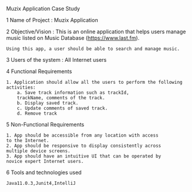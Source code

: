 Muzix Application Case Study

1 Name of Project : Muzix Application

2 Objective/Vision : This is an online application that helps users manage music
                    listed on Music Database (https://www.last.fm).
                    
    Using this app, a user should be able to search and manage music.

3 Users of the system : All Internet users

4 Functional Requirements 

    1. Application should allow all the users to perform the following activities:
        a. Save track information such as trackId,
        trackName, comments of the track.
        b. Display saved track.
        c. Update comments of saved track.
        d. Remove track

5 Non-Functional Requirements

    1. App should be accessible from any location with access
    to the Internet.
    2. App should be responsive to display consistently across
    multiple device screens.
    3. App should have an intuitive UI that can be operated by
    novice expert Internet users.

6 Tools and technologies used

    Java11.0.3,Junit4,IntelliJ